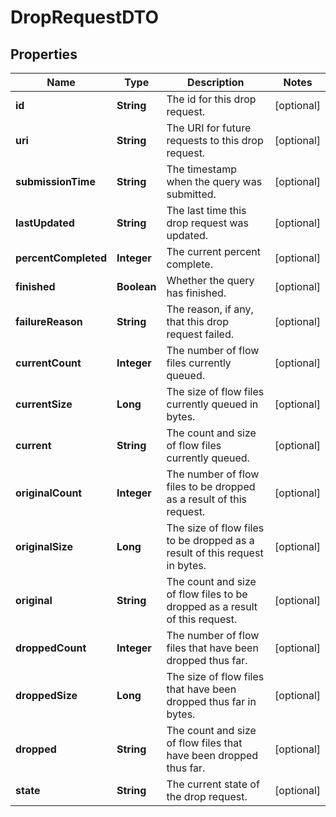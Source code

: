 # DropRequestDTO

## Properties
Name | Type | Description | Notes
------------ | ------------- | ------------- | -------------
**id** | **String** | The id for this drop request. |  [optional]
**uri** | **String** | The URI for future requests to this drop request. |  [optional]
**submissionTime** | **String** | The timestamp when the query was submitted. |  [optional]
**lastUpdated** | **String** | The last time this drop request was updated. |  [optional]
**percentCompleted** | **Integer** | The current percent complete. |  [optional]
**finished** | **Boolean** | Whether the query has finished. |  [optional]
**failureReason** | **String** | The reason, if any, that this drop request failed. |  [optional]
**currentCount** | **Integer** | The number of flow files currently queued. |  [optional]
**currentSize** | **Long** | The size of flow files currently queued in bytes. |  [optional]
**current** | **String** | The count and size of flow files currently queued. |  [optional]
**originalCount** | **Integer** | The number of flow files to be dropped as a result of this request. |  [optional]
**originalSize** | **Long** | The size of flow files to be dropped as a result of this request in bytes. |  [optional]
**original** | **String** | The count and size of flow files to be dropped as a result of this request. |  [optional]
**droppedCount** | **Integer** | The number of flow files that have been dropped thus far. |  [optional]
**droppedSize** | **Long** | The size of flow files that have been dropped thus far in bytes. |  [optional]
**dropped** | **String** | The count and size of flow files that have been dropped thus far. |  [optional]
**state** | **String** | The current state of the drop request. |  [optional]
